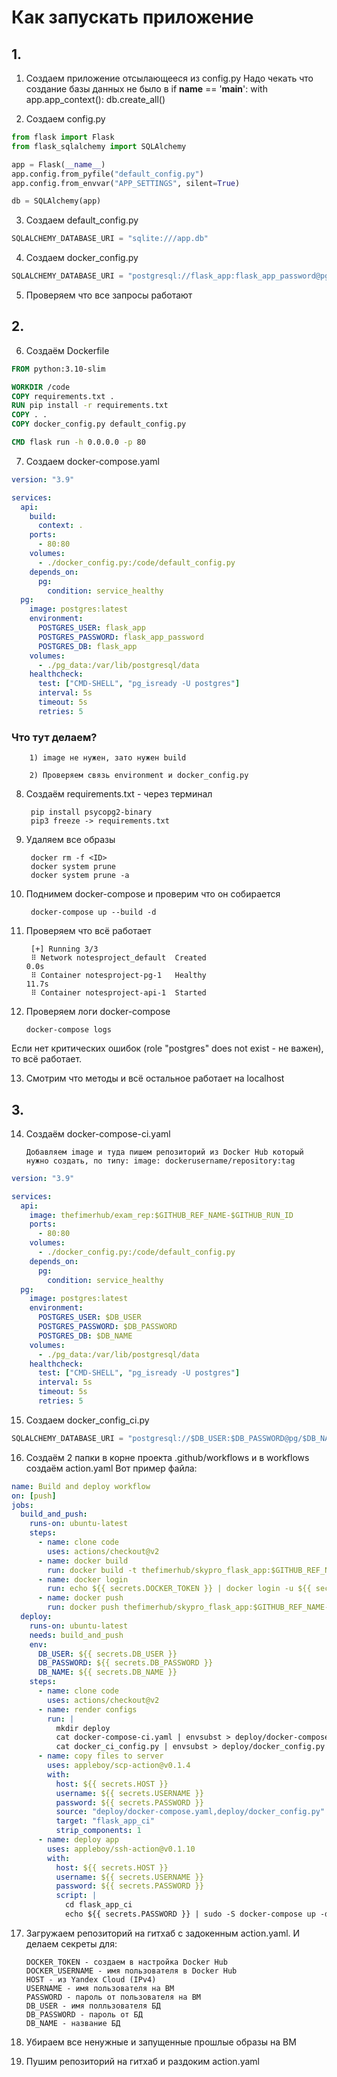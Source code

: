 # Как запускать приложение

## 1.
1. Создаем приложение отсылающееся из config.py 
Надо чекать что создание базы данных не было в if __name__ == '__main__':
with app.app_context():
    db.create_all()


2. Создаем config.py
```python
from flask import Flask
from flask_sqlalchemy import SQLAlchemy

app = Flask(__name__)
app.config.from_pyfile("default_config.py")
app.config.from_envvar("APP_SETTINGS", silent=True)

db = SQLAlchemy(app)
```

3. Создаем default_config.py
```python
SQLALCHEMY_DATABASE_URI = "sqlite:///app.db"
```

4. Создаем docker_config.py
```python
SQLALCHEMY_DATABASE_URI = "postgresql://flask_app:flask_app_password@pg/flask_app"

```

5. Проверяем что все запросы работают


## 2.
6. Создаём Dockerfile
```Dockerfile
FROM python:3.10-slim

WORKDIR /code
COPY requirements.txt .
RUN pip install -r requirements.txt
COPY . .
COPY docker_config.py default_config.py

CMD flask run -h 0.0.0.0 -p 80
```

7. Создаем docker-compose.yaml
```yaml
version: "3.9"

services:
  api:
    build:
      context: .
    ports:
      - 80:80
    volumes:
      - ./docker_config.py:/code/default_config.py
    depends_on:
      pg:
        condition: service_healthy
  pg:
    image: postgres:latest
    environment:
      POSTGRES_USER: flask_app
      POSTGRES_PASSWORD: flask_app_password
      POSTGRES_DB: flask_app
    volumes:
      - ./pg_data:/var/lib/postgresql/data
    healthcheck:
      test: ["CMD-SHELL", "pg_isready -U postgres"]
      interval: 5s
      timeout: 5s
      retries: 5
```
### Что тут делаем?

        1) image не нужен, зато нужен build
    
        2) Проверяем связь environment и docker_config.py

8. Создаём requirements.txt - через терминал
        
        pip install psycopg2-binary 
        pip3 freeze -> requirements.txt


9. Удаляем все образы

        docker rm -f <ID>
        docker system prune
        docker system prune -a

10. Поднимем docker-compose и проверим что он собирается 

         docker-compose up --build -d


11. Проверяем что всё работает

         [+] Running 3/3
         ⠿ Network notesproject_default  Created                                                                                                                          0.0s
         ⠿ Container notesproject-pg-1   Healthy                                                                                                                         11.7s
         ⠿ Container notesproject-api-1  Started   

12. Проверяем логи docker-compose

        docker-compose logs
Еcли нет критических ошибок (role "postgres" does not exist - не важен), то всё работает.

13. Смотрим что методы и всё остальное работает на localhost

## 3.

14. Создаём docker-compose-ci.yaml

        Добавляем image и туда пишем репозиторий из Docker Hub который нужно создать, по типу: image: dockerusername/repository:tag

```yaml
version: "3.9"

services:
  api:
    image: thefimerhub/exam_rep:$GITHUB_REF_NAME-$GITHUB_RUN_ID
    ports:
      - 80:80
    volumes:
      - ./docker_config.py:/code/default_config.py
    depends_on:
      pg:
        condition: service_healthy
  pg:
    image: postgres:latest
    environment:
      POSTGRES_USER: $DB_USER
      POSTGRES_PASSWORD: $DB_PASSWORD
      POSTGRES_DB: $DB_NAME
    volumes:
      - ./pg_data:/var/lib/postgresql/data
    healthcheck:
      test: ["CMD-SHELL", "pg_isready -U postgres"]
      interval: 5s
      timeout: 5s
      retries: 5
```

15. Создаем docker_config_ci.py
```python
SQLALCHEMY_DATABASE_URI = "postgresql://$DB_USER:$DB_PASSWORD@pg/$DB_NAME"
```

16. Создаём 2 папки в корне проекта .github/workflows и в workflows создаём action.yaml
Вот пример файла:
```yaml
name: Build and deploy workflow
on: [push]
jobs:
  build_and_push:
    runs-on: ubuntu-latest
    steps:
      - name: clone code
        uses: actions/checkout@v2
      - name: docker build
        run: docker build -t thefimerhub/skypro_flask_app:$GITHUB_REF_NAME-$GITHUB_RUN_ID .
      - name: docker login
        run: echo ${{ secrets.DOCKER_TOKEN }} | docker login -u ${{ secrets.DOCKER_USERNAME }} --password-stdin
      - name: docker push
        run: docker push thefimerhub/skypro_flask_app:$GITHUB_REF_NAME-$GITHUB_RUN_ID
  deploy:
    runs-on: ubuntu-latest
    needs: build_and_push
    env:
      DB_USER: ${{ secrets.DB_USER }}
      DB_PASSWORD: ${{ secrets.DB_PASSWORD }}
      DB_NAME: ${{ secrets.DB_NAME }}
    steps:
      - name: clone code
        uses: actions/checkout@v2
      - name: render configs
        run: |
          mkdir deploy
          cat docker-compose-ci.yaml | envsubst > deploy/docker-compose.yaml
          cat docker_ci_config.py | envsubst > deploy/docker_config.py
      - name: copy files to server
        uses: appleboy/scp-action@v0.1.4
        with:
          host: ${{ secrets.HOST }}
          username: ${{ secrets.USERNAME }}
          password: ${{ secrets.PASSWORD }}
          source: "deploy/docker-compose.yaml,deploy/docker_config.py"
          target: "flask_app_ci"
          strip_components: 1
      - name: deploy app
        uses: appleboy/ssh-action@v0.1.10
        with:
          host: ${{ secrets.HOST }}
          username: ${{ secrets.USERNAME }}
          password: ${{ secrets.PASSWORD }}
          script: |
            cd flask_app_ci
            echo ${{ secrets.PASSWORD }} | sudo -S docker-compose up -d
```


17. Загружаем репозиторий на гитхаб с задокенным action.yaml. И делаем секреты для:

        DOCKER_TOKEN - создаем в настройка Docker Hub
        DOCKER_USERNAME - имя пользователя в Docker Hub
        HOST - из Yandex Cloud (IPv4)
        USERNAME - имя пользователя на ВМ
        PASSWORD - пароль от пользователя на ВМ
        DB_USER - имя полльзователя БД
        DB_PASSWORD - пароль от БД
        DB_NAME - название БД

18. Убираем все ненужные и запущенные прошлые образы на ВМ
19. Пушим репозиторий на гитхаб и раздоким action.yaml
        
        
